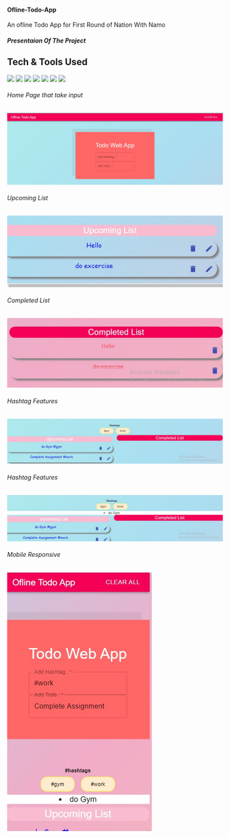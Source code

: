#### Ofline-Todo-App
An ofline Todo App for First Round of Nation With Namo

##### Presentaion Of The Project

## Tech & Tools Used

<img src = "https://img.shields.io/badge/-HTML5-E34F26?style=flat&logo=html5&logoColor=white"> <img src = "https://img.shields.io/badge/-CSS3-1572B6?style=flat&logo=css3&logoColor=white"> <img src="https://img.shields.io/badge/-JavaScript-eed718?style=flat&logo=javascript&logoColor=ffffff"> <img src="https://img.shields.io/badge/-React-000000?style=flat&logo=react&logoColor=00c8ff">   <img src="https://img.shields.io/badge/-Node.js-3C873A?style=flat&logo=Node.js&logoColor=white">   <img src="http://img.shields.io/badge/-Git-F1502F?style=flat&logo=git&logoColor=FFFFFF">   <img src="http://img.shields.io/badge/-Github-000000?style=flat&logo=github&logoColor=FFFFFF"> 

###### Home Page that take input
![Page1](https://github.com/amananku26/Ofline-Todo-App/blob/main/assets/img1.jpg)
###### Upcoming List
![Page 2](https://github.com/amananku26/Ofline-Todo-App/blob/main/assets/img2.jpg)
###### Completed List
![Page 3](https://github.com/amananku26/Ofline-Todo-App/blob/main/assets/img3.jpg)
###### Hashtag Features
![Page 3](https://github.com/amananku26/Ofline-Todo-App/blob/main/assets/img4.jpg)
###### Hashtag Features
![Page 3](https://github.com/amananku26/Ofline-Todo-App/blob/main/assets/img5.jpg)
###### Mobile Responsive
![Page 3](https://github.com/amananku26/Ofline-Todo-App/blob/main/assets/img6.jpg)


